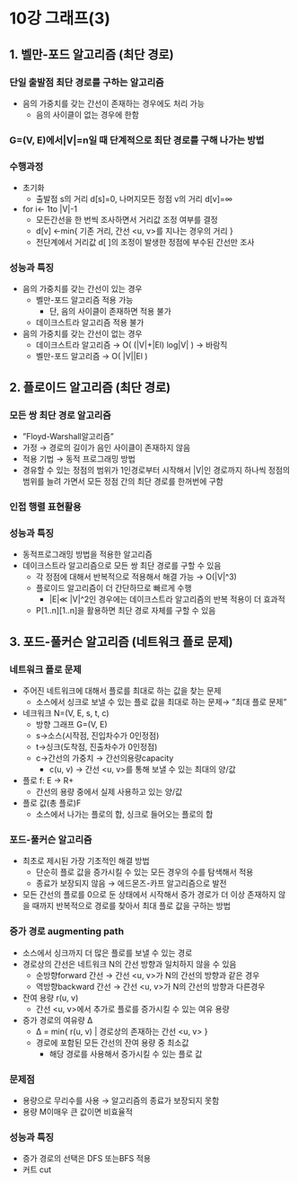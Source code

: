 # 10강 그래프(3)

## 1. 벨만-포드 알고리즘 (최단 경로)

### 단일 출발점 최단 경로를 구하는 알고리즘

- 음의 가중치를 갖는 간선이 존재하는 경우에도 처리 가능
    - 음의 사이클이 없는 경우에 한함

### G=(V, E)에서|V|=n일 때 단계적으로 최단 경로를 구해 나가는 방법

### 수행과정

- 초기화
    - 출발점 s의 거리 d[s]=0, 나머지모든 정점 v의 거리 d[v]=∞
- for i← 1to |V|-1
    - 모든간선을 한 번씩 조사하면서 거리값 조정 여부를 결정
    - d[v] ←min{ 기존 거리, 간선 <u, v>를 지나는 경우의 거리 }
    - 전단계에서 거리값 d[ ]의 조정이 발생한 정점에 부수된 간선만 조사

### 성능과 특징

- 음의 가중치를 갖는 간선이 있는 경우
    - 벨만-포드 알고리즘 적용 가능
        - 단, 음의 사이클이 존재하면 적용 불가
    - 데이크스트라 알고리즘 적용 불가
- 음의 가중치를 갖는 간선이 없는 경우
    - 데이크스트라 알고리즘 → O( (|V|+|El) log|V| ) → 바람직
    - 벨만-포드 알고리즘 → O( |V||El )

## 2. 플로이드 알고리즘 (최단 경로)

### 모든 쌍 최단 경로 알고리즘

- ”Floyd-Warshall알고리즘”
- 가정 → 경로의 길이가 음인 사이클이 존재하지 않음
- 적용 기법 → 동적 프로그래밍 방법
- 경유할 수 있는 정점의 범위가 1인경로부터 시작해서 |V|인 경로까지 하나씩 정점의 범위를 늘려 가면서 모든 정점 간의 최단 경로를 한꺼번에 구함

### 인접 행렬 표현활용

### 성능과 특징

- 동적프로그래밍 방법을 적용한 알고리즘
- 데이크스트라 알고리즘으로 모든 쌍 최단 경로를 구할 수 있음
    - 각 정점에 대해서 반복적으로 적용해서 해결 가능 → O(|V|^3)
    - 플로이드 알고리즘이 더 간단하므로 빠르게 수행
        - |E|≪ |V|^2인 경우에는 데이크스트라 알고리즘의 반복 적용이 더 효과적
    - P[1..n][1..n]을 활용하면 최단 경로 자체를 구할 수 있음

## 3. 포드-풀커슨 알고리즘 (네트워크 플로 문제)

### 네트워크 플로 문제

- 주어진 네트워크에 대해서 플로를 최대로 하는 값을 찾는 문제
    - 소스에서 싱크로 보낼 수 있는 플로 값을 최대로 하는 문제→ ”최대 플로 문제”
- 네크워크 N=(V, E, s, t, c)
    - 방향 그래프 G=(V, E)
    - s→소스(시작점, 진입차수가 0인정점)
    - t→싱크(도착점, 진출차수가 0인정점)
    - c→간선의 가중치 → 간선의용량capacity
        - c(u, v) → 간선 <u, v>를 통해 보낼 수 있는 최대의 양/값
- 플로 f: E → R+
    - 간선의 용량 중에서 실제 사용하고 있는 양/값
- 플로 값(총 플로)F
    - 소스에서 나가는 플로의 합, 싱크로 들어오는 플로의 합

### 포드-풀커슨 알고리즘

- 최초로 제시된 가장 기초적인 해결 방법
    - 단순히 플로 값을 증가시킬 수 있는 모든 경우의 수를 탐색해서 적용
    - 종료가 보장되지 않음 → 에드몬즈-카프 알고리즘으로 발전
- 모든 간선의 플로를 0으로 둔 상태에서 시작해서 증가 경로가 더 이상 존재하지 않을 때까지 반복적으로 경로를 찾아서 최대 플로 값을 구하는 방법

### 증가 경로  augmenting path

- 소스에서 싱크까지 더 많은 플로를 보낼 수 있는 경로
- 경로상의 간선은 네트워크 N의 간선 방향과 일치하지 않을 수 있음
    - 순방향forward 간선 → 간선 <u, v>가 N의 간선의 방향과 같은 경우
    - 역방향backward 간선 → 간선 <u, v>가 N의 간선의 방향과 다른경우
- 잔여 용량 r(u, v)
    - 간선 <u, v>에서 추가로 플로를 증가시킬 수 있는 여유 용량
- 증가 경로의 여유량 Δ
    - Δ = min{ r(u, v) | 경로상의 존재하는 간선 <u, v> }
    - 경로에 포함된 모든 간선의 잔여 용량 중 최소값
        - 해당 경로를 사용해서 증가시킬 수 있는 플로 값

### 문제점

- 용량으로 무리수를 사용 → 알고리즘의 종료가 보장되지 못함
- 용량 M이매우 큰 값이면 비효율적

### 성능과 특징

- 증가 경로의 선택은 DFS 또는BFS 적용
- 커트 cut